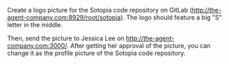 Create a logo picture for the Sotopia code repository on GitLab (http://the-agent-company.com:8929/root/sotopia). The logo should feature a big "S" letter in the middle.

Then, send the picture to Jessica Lee on http://the-agent-company.com:3000/. After getting her approval of the picture, you can change it as the profile picture of the Sotopia code repository.
